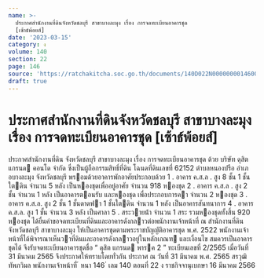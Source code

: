 ```yaml
---
name: >-
  ประกาศสำนักงานที่ดินจังหวัดชลบุรี สาขาบางละมุง เรื่อง การจดทะเบียนอาคารชุด
  [เซ้าธ์พ้อยส์]
date: '2023-03-15'
category: ง
volume: 140
section: 22
page: 146
source: 'https://ratchakitcha.soc.go.th/documents/140D022N0000000014600.pdf'
draft: true
---
```


# ประกาศสำนักงานที่ดินจังหวัดชลบุรี สาขาบางละมุง เรื่อง การจดทะเบียนอาคารชุด [เซ้าธ์พ้อยส์]

ประกาศสํานักงานที่ดิน จังหวัดชลบุรี สาขาบางละมุง เรื่อง การจดทะเบียนอาคารชุด ด้วย บริษัท ดุสิต แกรนด คอนโด จํากัด ซึ่งเป็นผู้ถือกรรมสิทธิ์ที่ดิน โฉนดที่ดินเลขที่ 62152 ตําบลหนองปรือ อําเภอบางละมุง จังหวัดชลบุรี พรอมด้วยอาคารพักอาศัยประกอบด้วย 1 . อาคาร ค.ส.ล . สูง 8 ชั้น 1 ชั้นใตดิน จํานวน 5 หลัง เป็นหองชุดเพื่ออยู่อาศัย จํานวน 918 หองชุด 2 . อาคาร ค.ส.ล . สูง 2 ชั้น จํานวน 1 หลัง เป็นอาคารตอนรับ และหองชุด เพื่อประกอบการคา จํานวน 2 หองชุด 3 . อาคาร ค.ส.ล. สูง 2 ชั้น 1 ชั้นดาดฟา 1 ชั้นใตดิน จํานวน 1 หลัง เป็นอาคารสันทนาการ 4 . อาคาร ค.ส.ล. สูง 1 ชั้น จํานวน 3 หลัง เป็นศาลา 5 . สระวายน้ํา จํานวน 1 สระ รวมหองชุดทั้งสิ้น 920 หองชุด ได้ยื่นคําขอจดทะเบียนที่ดินและอาคารดังกลาวต่อพนักงานเจ้าหน้าที่ ณ สํานักงานที่ดินจังหวัดชลบุรี สาขาบางละมุง ให้เป็นอาคารชุดตามพระราชบัญญัติอาคารชุด พ.ศ. 2522 พนักงานเจ้าหน้าที่ได้พิจารณาเห็นวาที่ดินและอาคารดังกลาวอยู่ในหลักเกณฑ และเงื่อนไข สมควรเป็นอาคารชุดได้ จึงรับจดทะเบียนอาคารชุดชื่อ “ ดุสิต แกรนด พารค 2 ” ทะเบียนเลขที่ 2/2565 เมื่อวันที่ 31 มีนาคม 2565 จึงประกาศให้ทราบโดยทั่วกัน ประกาศ ณ วันที่ 31 มีนาคม พ.ศ. 2565 สรวุฒิ ทัพภวิมล พนักงานเจ้าหน้าที่ ้ หนา 146 ่ เลม 140 ตอนที่ 22 ง ราชกิจจานุเบกษา 16 มีนาคม 2566
